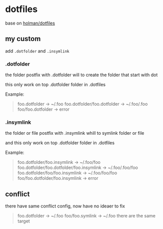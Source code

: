 # dotfiles
base on [holman/dotfiles]

## my custom
add  `.dotfolder` and `.insymlink`

### .dotfolder
the folder postfix with .dotfolder will to create the folder that start with dot

this only work on top .dotfolder folder in .dotfiles

Example:
>foo.dotfolder -> ~/.foo
>foo.dotfolder/foo.dotfolder -> ~/.foo/.foo
>foo/foo.dotfolder -> error

### .insymlink
the folder or file postfix with .insymlink whill to symlink folder or file

and this only work on top .dotfolder folder in .dotfiles

Example:
>foo.dotfolder/foo.insymlink -> ~/.foo/foo
>foo.dotfolder/foo.dotfolder/foo.insymlink -> ~/.foo/.foo/foo
>foo.dotfolder/foo/foo.insymlink -> ~/.foo/foo/foo
>foo/foo.dotfolder/foo.insymlink -> error

## conflict
there have same conflict config, now have no ideaer to fix

>foo.dotfolder -> ~/.foo
>foo/foo.symlink -> ~/.foo
>there are the same target

[holman/dotfiles]:https://github.com/holman/dotfiles

